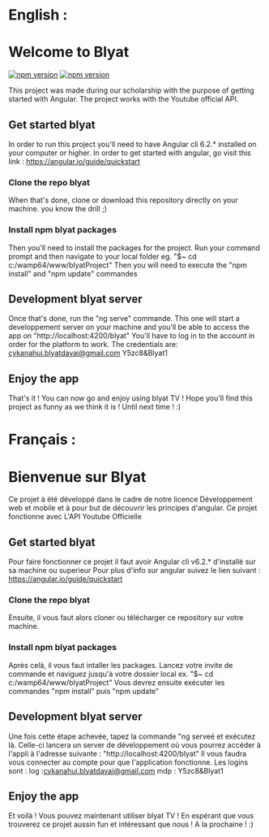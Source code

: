 # English :

# Welcome to Blyat
[![npm version](https://img.shields.io/badge/node.js-10.15.0-green.svg)](https://img.shields.io/badge/node.js-10.15.0-green.svg) [![npm version](https://img.shields.io/badge/Angular-6.2.2-brightgreen.svg)](https://img.shields.io/badge/Angular-6.2.2-brightgreen.svg) 

This project was made during our scholarship with the purpose of getting started with Angular.
The project works with the Youtube official API.

## Get started blyat

In order to run this project you'll need to have Angular cli 6.2.* installed on your computer or higher.
In order to get started with angular, go visit this link : https://angular.io/guide/quickstart

### Clone the repo blyat

When that's done, clone or download this repository directly on your machine.
you know the drill ;)

### Install npm blyat packages

Then you'll need to install the packages for the project.
Run your command prompt and then navigate to your local folder eg. "$~ cd c:/wamp64/www/blyatProject"
Then you will need to execute the "npm install" and "npm update" commandes


## Development blyat server

Once that's done, run the "ng serve" commande.
This one will start a developpement server on your machine and you'll be able to access the app on "http://localhost:4200/blyat"
You'll have to log in to the account in order for the platform to work.
The credentials are:
    cykanahui.blyatdavai@gmail.com
    Y5zc8&Blyat1

## Enjoy the app

That's it ! You can now go and enjoy using blyat TV !
Hope you'll find this project as funny as we think it is !
Until next time ! :)


# Français :

# Bienvenue sur Blyat

Ce projet à été développé dans le cadre de notre licence Développement web et mobile et à pour but de découvrir les principes d'angular.
Ce projet fonctionne avec L'API Youtube Officielle

## Get started blyat

Pour faire fonctionner ce projet il faut avoir Angular cli v6.2.* d'installé sur sa machine ou superieur
Pour plus d'info sur angular suivez le lien suivant : https://angular.io/guide/quickstart

### Clone the repo blyat

Ensuite, il vous faut alors cloner ou télécharger ce repository sur votre machine.

### Install npm blyat packages

Après celà, il vous faut intaller les packages.
Lancez votre invite de commande et naviguez jusqu'à votre dossier local ex. "$~ cd c:/wamp64/www/blyatProject"
Vous devrez ensuite exécuter les commandes "npm install" puis "npm update"


## Development blyat server

Une fois cette étape achevée, tapez la commande "ng serveé et exécutez là.
Celle-ci lancera un server de développement où vous pourrez accéder à l'appli à l'adresse suivante : "http://localhost:4200/blyat"
Il vous faudra vous connecter au compte pour que l'application fonctionne.
Les logins sont :
    log :cykanahui.blyatdavai@gmail.com
    mdp : Y5zc8&Blyat1


## Enjoy the app

Et voilà ! Vous pouvez maintenant utiliser blyat TV !
En espérant que vous trouverez ce projet aussin fun et intéressant que nous !
A la prochaine ! :)
